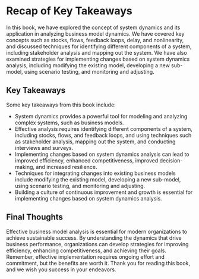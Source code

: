 Recap of Key Takeaways
==================================

In this book, we have explored the concept of system dynamics and its application in analyzing business model dynamics. We have covered key concepts such as stocks, flows, feedback loops, delay, and nonlinearity, and discussed techniques for identifying different components of a system, including stakeholder analysis and mapping out the system. We have also examined strategies for implementing changes based on system dynamics analysis, including modifying the existing model, developing a new sub-model, using scenario testing, and monitoring and adjusting.

Key Takeaways
-------------

Some key takeaways from this book include:

* System dynamics provides a powerful tool for modeling and analyzing complex systems, such as business models.
* Effective analysis requires identifying different components of a system, including stocks, flows, and feedback loops, and using techniques such as stakeholder analysis, mapping out the system, and conducting interviews and surveys.
* Implementing changes based on system dynamics analysis can lead to improved efficiency, enhanced competitiveness, improved decision-making, and increased resilience.
* Techniques for integrating changes into existing business models include modifying the existing model, developing a new sub-model, using scenario testing, and monitoring and adjusting.
* Building a culture of continuous improvement and growth is essential for implementing changes based on system dynamics analysis.

Final Thoughts
--------------

Effective business model analysis is essential for modern organizations to achieve sustainable success. By understanding the dynamics that drive business performance, organizations can develop strategies for improving efficiency, enhancing competitiveness, and achieving their goals. Remember, effective implementation requires ongoing effort and commitment, but the benefits are worth it. Thank you for reading this book, and we wish you success in your endeavors.
